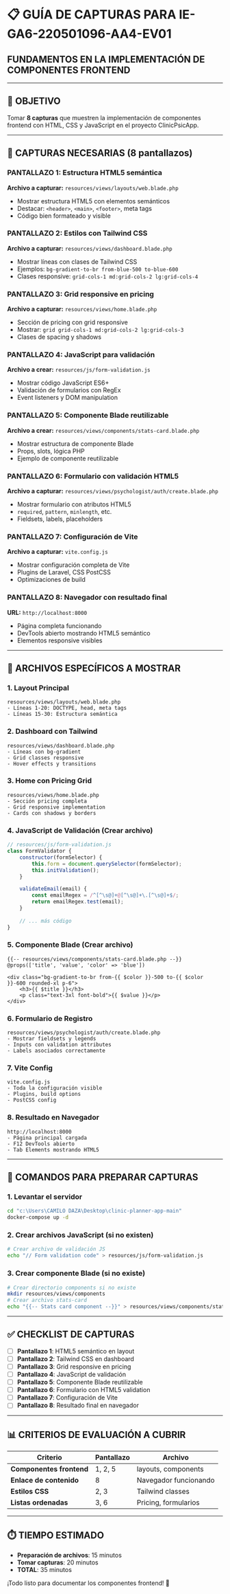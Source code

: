 # 📋 GUÍA DE CAPTURAS PARA IE-GA6-220501096-AA4-EV01
## FUNDAMENTOS EN LA IMPLEMENTACIÓN DE COMPONENTES FRONTEND

---

## 🎯 OBJETIVO
Tomar **8 capturas** que muestren la implementación de componentes frontend con HTML, CSS y JavaScript en el proyecto ClinicPsicApp.

---

## 📸 CAPTURAS NECESARIAS (8 pantallazos)

### **PANTALLAZO 1: Estructura HTML5 semántica**
**Archivo a capturar:** `resources/views/layouts/web.blade.php`
- Mostrar estructura HTML5 con elementos semánticos
- Destacar: `<header>`, `<main>`, `<footer>`, meta tags
- Código bien formateado y visible

### **PANTALLAZO 2: Estilos con Tailwind CSS**
**Archivo a capturar:** `resources/views/dashboard.blade.php` 
- Mostrar líneas con clases de Tailwind CSS
- Ejemplos: `bg-gradient-to-br from-blue-500 to-blue-600`
- Clases responsive: `grid-cols-1 md:grid-cols-2 lg:grid-cols-4`

### **PANTALLAZO 3: Grid responsive en pricing**
**Archivo a capturar:** `resources/views/home.blade.php`
- Sección de pricing con grid responsive
- Mostrar: `grid grid-cols-1 md:grid-cols-2 lg:grid-cols-3`
- Clases de spacing y shadows

### **PANTALLAZO 4: JavaScript para validación**
**Archivo a crear:** `resources/js/form-validation.js`
- Mostrar código JavaScript ES6+
- Validación de formularios con RegEx
- Event listeners y DOM manipulation

### **PANTALLAZO 5: Componente Blade reutilizable**
**Archivo a crear:** `resources/views/components/stats-card.blade.php`
- Mostrar estructura de componente Blade
- Props, slots, lógica PHP
- Ejemplo de componente reutilizable

### **PANTALLAZO 6: Formulario con validación HTML5**
**Archivo a capturar:** `resources/views/psychologist/auth/create.blade.php`
- Mostrar formulario con atributos HTML5
- `required`, `pattern`, `minlength`, etc.
- Fieldsets, labels, placeholders

### **PANTALLAZO 7: Configuración de Vite**
**Archivo a capturar:** `vite.config.js`
- Mostrar configuración completa de Vite
- Plugins de Laravel, CSS PostCSS
- Optimizaciones de build

### **PANTALLAZO 8: Navegador con resultado final**
**URL:** `http://localhost:8000`
- Página completa funcionando
- DevTools abierto mostrando HTML5 semántico
- Elementos responsive visibles

---

## 📁 ARCHIVOS ESPECÍFICOS A MOSTRAR

### 1. **Layout Principal**
```
resources/views/layouts/web.blade.php
- Líneas 1-20: DOCTYPE, head, meta tags
- Líneas 15-30: Estructura semántica
```

### 2. **Dashboard con Tailwind**
```
resources/views/dashboard.blade.php
- Líneas con bg-gradient
- Grid classes responsive
- Hover effects y transitions
```

### 3. **Home con Pricing Grid**
```
resources/views/home.blade.php  
- Sección pricing completa
- Grid responsive implementation
- Cards con shadows y borders
```

### 4. **JavaScript de Validación** (Crear archivo)
```javascript
// resources/js/form-validation.js
class FormValidator {
    constructor(formSelector) {
        this.form = document.querySelector(formSelector);
        this.initValidation();
    }

    validateEmail(email) {
        const emailRegex = /^[^\s@]+@[^\s@]+\.[^\s@]+$/;
        return emailRegex.test(email);
    }
    
    // ... más código
}
```

### 5. **Componente Blade** (Crear archivo)
```blade
{{-- resources/views/components/stats-card.blade.php --}}
@props(['title', 'value', 'color' => 'blue'])

<div class="bg-gradient-to-br from-{{ $color }}-500 to-{{ $color }}-600 rounded-xl p-6">
    <h3>{{ $title }}</h3>
    <p class="text-3xl font-bold">{{ $value }}</p>
</div>
```

### 6. **Formulario de Registro**
```
resources/views/psychologist/auth/create.blade.php
- Mostrar fieldsets y legends
- Inputs con validation attributes
- Labels asociados correctamente
```

### 7. **Vite Config**
```
vite.config.js
- Toda la configuración visible
- Plugins, build options
- PostCSS config
```

### 8. **Resultado en Navegador**
```
http://localhost:8000
- Página principal cargada
- F12 DevTools abierto
- Tab Elements mostrando HTML5
```

---

## 🚀 COMANDOS PARA PREPARAR CAPTURAS

### 1. Levantar el servidor
```bash
cd "c:\Users\CAMILO DAZA\Desktop\clinic-planner-app-main"
docker-compose up -d
```

### 2. Crear archivos JavaScript (si no existen)
```bash
# Crear archivo de validación JS
echo "// Form validation code" > resources/js/form-validation.js
```

### 3. Crear componente Blade (si no existe)
```bash
# Crear directorio components si no existe
mkdir resources/views/components
# Crear archivo stats-card
echo "{{-- Stats card component --}}" > resources/views/components/stats-card.blade.php
```

---

## ✅ CHECKLIST DE CAPTURAS

- [ ] **Pantallazo 1**: HTML5 semántico en layout
- [ ] **Pantallazo 2**: Tailwind CSS en dashboard  
- [ ] **Pantallazo 3**: Grid responsive en pricing
- [ ] **Pantallazo 4**: JavaScript de validación
- [ ] **Pantallazo 5**: Componente Blade reutilizable
- [ ] **Pantallazo 6**: Formulario con HTML5 validation
- [ ] **Pantallazo 7**: Configuración de Vite
- [ ] **Pantallazo 8**: Resultado final en navegador

---

## 📊 CRITERIOS DE EVALUACIÓN A CUBRIR

| Criterio | Pantallazo | Archivo |
|----------|------------|---------|
| **Componentes frontend** | 1, 2, 5 | layouts, components |
| **Enlace de contenido** | 8 | Navegador funcionando |
| **Estilos CSS** | 2, 3 | Tailwind classes |
| **Listas ordenadas** | 3, 6 | Pricing, formularios |

---

## ⏱️ TIEMPO ESTIMADO
- **Preparación de archivos**: 15 minutos
- **Tomar capturas**: 20 minutos  
- **TOTAL**: 35 minutos

¡Todo listo para documentar los componentes frontend! 🎨